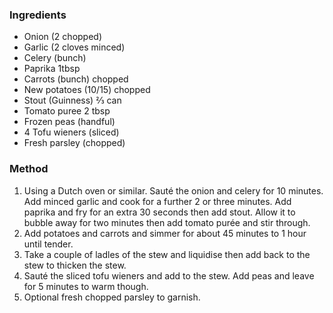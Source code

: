 ### Ingredients

* Onion (2 chopped)
* Garlic (2 cloves minced)
* Celery (bunch)
* Paprika 1tbsp
* Carrots (bunch) chopped 
* New potatoes (10/15) chopped
* Stout (Guinness) ⅔ can 
* Tomato puree 2 tbsp
* Frozen peas (handful)
* 4 Tofu wieners (sliced)
* Fresh parsley (chopped)

### Method

1. Using a Dutch oven or similar. Sauté the onion and celery for 10 minutes. Add minced garlic and cook for a further 2 or three minutes. Add paprika and fry for an extra 30 seconds then add stout. Allow it to bubble away for two minutes then add tomato purée and stir through. 
2. Add potatoes and carrots and simmer for about 45 minutes to 1 hour until tender. 
3. Take a couple of ladles of the stew and liquidise then add back to the stew to thicken the stew. 
4. Sauté the sliced tofu wieners and add to the stew. Add peas and leave for 5 minutes to warm though. 
5. Optional fresh chopped parsley to garnish. 